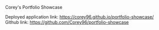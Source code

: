 Corey's Portfolio Showcase




Deployed application link: https://corey96.github.io/portfolio-showcase/
Github link: https://github.com/Corey96/portfolio-showcase